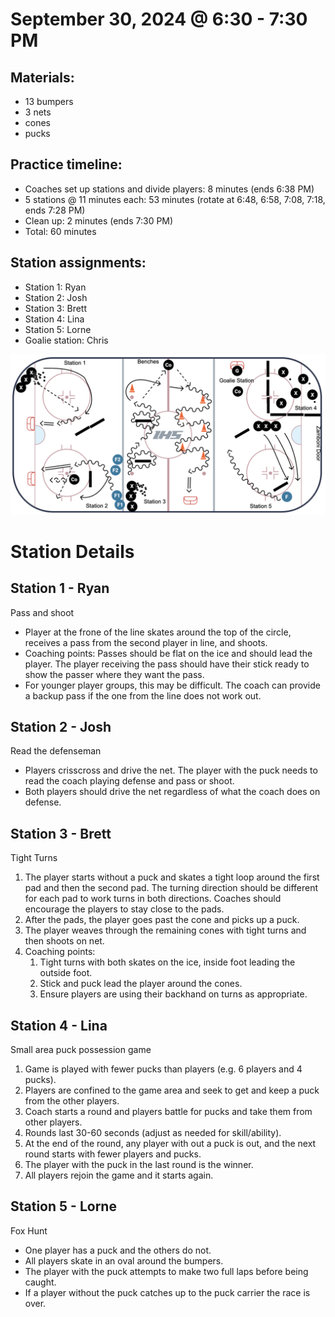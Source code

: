 
# September 30, 2024 @ 6:30 - 7:30 PM

## Materials:
- 13 bumpers
- 3 nets
- cones
- pucks

## Practice timeline:
- Coaches set up stations and divide players: 8 minutes (ends 6:38 PM)
- 5 stations @ 11 minutes each: 53 minutes (rotate at 6:48, 6:58, 7:08, 7:18, ends 7:28 PM)
- Clean up: 2 minutes (ends 7:30 PM)
- Total: 60 minutes

## Station assignments:
- Station 1: Ryan
- Station 2: Josh
- Station 3: Brett
- Station 4: Lina
- Station 5: Lorne
- Goalie station: Chris

![image](https://github.com/salter14/hockey/blob/main/drill_diagrams/Practice_layout_20240930.png)

# Station Details

## Station 1 - Ryan
Pass and shoot
- Player at the frone of the line skates around the top of the circle, receives a pass from the second player in line, and shoots.
- Coaching points: Passes should be flat on the ice and should lead the player. The player receiving the pass should have their stick ready to show the passer where they want the pass.
- For younger player groups, this may be difficult. The coach can provide a backup pass if the one from the line does not work out.

## Station 2 - Josh
Read the defenseman
- Players crisscross and drive the net. The player with the puck needs to read the coach playing defense and pass or shoot.
- Both players should drive the net regardless of what the coach does on defense. 

## Station 3 - Brett
Tight Turns
1. The player starts without a puck and skates a tight loop around the first pad and then the second pad. The turning direction should be different for each pad to work turns in both directions. Coaches should encourage the players to stay close to the pads.
1. After the pads, the player goes past the cone and picks up a puck.
1. The player weaves through the remaining cones with tight turns and then shoots on net.
1. Coaching points:
   1. Tight turns with both skates on the ice, inside foot leading the outside foot.
   2. Stick and puck lead the player around the cones.
   3. Ensure players are using their backhand on turns as appropriate.

## Station 4 - Lina
Small area puck possession game
1. Game is played with fewer pucks than players (e.g. 6 players and 4 pucks).
2. Players are confined to the game area and seek to get and keep a puck from the other players.
3. Coach starts a round and players battle for pucks and take them from other players.
4. Rounds last 30-60 seconds (adjust as needed for skill/ability).
5. At the end of the round, any player with out a puck is out, and the next round starts with fewer players and pucks.
6. The player with the puck in the last round is the winner.
7. All players rejoin the game and it starts again.

## Station 5 - Lorne
Fox Hunt
- One player has a puck and the others do not.
- All players skate in an oval around the bumpers.
- The player with the puck attempts to make two full laps before being caught.
- If a player without the puck catches up to the puck carrier the race is over.


